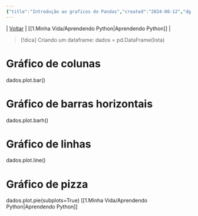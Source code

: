 ```yaml
---
{"title":"Introdução ao graficos do Pandas","created":"2024-08-12","dg-publish":true,"tags":["pessoal/estudos","pessoal/quaseumdev","python"],"permalink":"/1-minha-vida/introducao-ao-graficos-do-pandas/","dgPassFrontmatter":true}
---
```


| [Voltar](index) | [[1.Minha Vida/Aprendendo Python\|Aprendendo Python]] |
> [!dica] Criando um dataframe:
> dados = pd.DataFrame(lista)
# Gráfico de colunas
dados.plot.bar()
# Gráfico de barras horizontais
dados.plot.barh()
# Gráfico de linhas
dados.plot.line()
# Gráfico de pizza
dados.plot.pie(subplots=True)
[[1.Minha Vida/Aprendendo Python\|Aprendendo Python]]